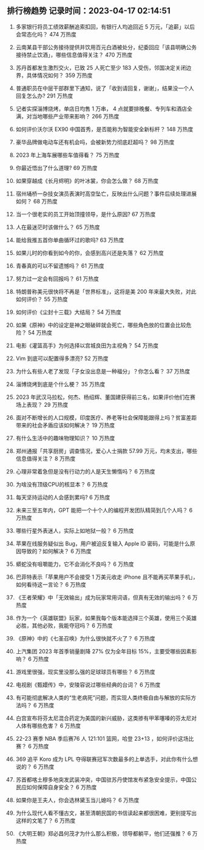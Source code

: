 
## 排行榜趋势 记录时间：2023-04-17 02:14:51
  
  1. 多家银行将员工绩效薪酬追索扣回，有银行人均追回近 5 万元，「追薪」以后会常态化吗？ 474 万热度
    
  2. 云南某县干部公务接待提供并饮用百元白酒被处分，纪委回应「该县明确公务接待禁止饮酒」，哪些信息值得关注？ 470 万热度
    
  3. 苏丹首都发生激烈交火，已致 25 人死亡至少 183 人受伤，邻国决定关闭边界，具体情况如何？ 359 万热度
    
  4. 普通职员在中层干部群里下通知，说了「收到请回复，谢谢」，结果没一个人回复怎么办? 291 万热度
    
  5. 记者实探淄博烧烤，单店日均售 1 万串， 4 点就要排晚餐、专列车和酒店全满，对当地哪些产业带来影响？ 266 万热度
    
  6. 如何评价沃尔沃 EX90 中国首秀，是否能称为智能安全新标杆？ 148 万热度
    
  7. 豪华品牌做电动车还有机会吗，会被新势力彻底赶超吗？ 98 万热度
    
  8. 2023 年上海车展哪些车值得看？ 75 万热度
    
  9. 你最近悟出了什么道理? 69 万热度
    
  10. 如果穿越成《长月烬明》的叶冰裳，你会怎么做？ 68 万热度
    
  11. 宿州埇桥一杂技女演员表演时高空坠亡，反映出什么问题？事件后续处理进展如何？ 68 万热度
    
  12. 当一个很老实的员工开始顶撞领导，是什么原因? 67 万热度
    
  13. 人在最迷茫时该做什么？ 65 万热度
    
  14. 能给我推五首你单曲循环过的歌吗? 63 万热度
    
  15. 如果儿时的你看到如今的你，会感到高兴还是失落？ 62 万热度
    
  16. 青春真的可以不留遗憾吗？ 61 万热度
    
  17. 努力过一定会有回报吗？ 61 万热度
    
  18. 特朗普称美元很快将不再是「世界标准」，这将是美 200 年来最大失败，对此如何评价？ 55 万热度
    
  19. 如何评价《尘封十三载》大结局？ 54 万热度
    
  20. 如果《原神》中的设定是神之眼破碎就会死亡，哪些角色放的位置会比较危险？ 54 万热度
    
  21. 电影《灌篮高手》为何选择以宫城良田为主视角？ 54 万热度
    
  22. Vim 到底可以配置得多漂亮? 52 万热度
    
  23. 为什么有些人老了发现「子女没出息是一种福分」？你怎么看？ 37 万热度
    
  24. 淄博烧烤到底是个什么梗？ 35 万热度
    
  25. 2023 年武汉马拉松，何杰、杨绍辉、董国建获得前三名，如果评价他们在赛场上表现？ 29 万热度
    
  26. 面对不断增长的人口规模，印度医疗、养老等社会保障能跟得上吗？贫富差距带来的社会矛盾应该如何解决？ 19 万热度
    
  27. 有什么生活中的趣味物理知识？ 10 万热度
    
  28. 郑州通报「共享厨房」调查情况，爱心人士捐款 57.99 万元，均未支出，哪些信息值得关注？ 8 万热度
    
  29. 心理非常着急但是没有行动力的人是天生懒惰吗？ 6 万热度
    
  30. 为啥没有顶级CPU的核显本？ 6 万热度
    
  31. 每天坚持运动的人会感到累吗? 6 万热度
    
  32. 未来三至五年内，GPT 能把一个十个人的编程开发团队精简到几个人吗？ 6 万热度
    
  33. 哪些行星外表迷人，实际上如地狱一般？ 6 万热度
    
  34. 苹果在线服务疑似出 Bug，用户被迫反复输入 Apple ID 密码，可能是什么原因导致的？如何解决？ 6 万热度
    
  35. 蟒蛇没有咀嚼能力，它不会消化不良吗？ 6 万热度
    
  36. 巴菲特表示「苹果用户不会接受 1 万美元收走 iPhone 且不能再买苹果手机」，如何看待这一言论？ 6 万热度
    
  37. 《王者荣耀》中「无效输出」成为玩家常用词语，但真有无效的输出吗？ 6 万热度
    
  38. 作为一个《英雄联盟》玩家，如果我每个版本能选择三个英雄，使用三个英雄必胜，其他必败，我能夺冠吗？ 6 万热度
    
  39. 《原神》中的《七圣召唤》为什么很快就不火了？ 6 万热度
    
  40. 上汽集团 2023 年首季销量剧降 27% 仅为全年目标 15%，主要受哪些因素影响？ 6 万热度
    
  41. 游戏里很强，现实里没那么强的足球球员有哪些？ 6 万热度
    
  42. 电视剧《甄嬛传》中，安陵容说过哪些经典的台词？ 6 万热度
    
  43. 有可能彻底解决人类的“生老病死”问题，而实现人类终极自由与解放的实际方法吗？ 6 万热度
    
  44. 白宫宣布将芬太尼混合药定为美国的新兴威胁，这类掺有甲苯噻嗪的芬太尼对人体有哪些危害？ 6 万热度
    
  45. 22-23 赛季 NBA 季后赛76 人 121:101 篮网，哈登 23+13 ，如何评价这场比赛？ 6 万热度
    
  46. 369 追平 Koro 成为 LPL 夺得联赛冠军次数最多的上单选手，对此你有什么想说的？ 6 万热度
    
  47. 苏首都喀土穆多地突发武装冲突，中国驻苏丹使馆发布紧急安全提示，中国公民应如何保障自身安全？ 6 万热度
    
  48. 如果你是王夫人，你会选林黛玉当儿媳吗？ 6 万热度
    
  49. 为什么现代人看不懂古文，甚至清朝民国的书信读起来都很困难，更别提写出这样的文笔了？ 6 万热度
    
  50. 《大明王朝》郑必昌何茂才为什么那么积极，领导都躺平，他们还强推？ 6 万热度
    
